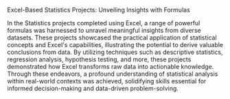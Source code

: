 Excel-Based Statistics Projects: Unveiling Insights with Formulas

In the Statistics projects completed using Excel, a range of powerful formulas was harnessed to unravel meaningful insights from diverse datasets. These projects showcased the practical application of statistical concepts and Excel's capabilities, illustrating the potential to derive valuable conclusions from data. By utilizing techniques such as descriptive statistics, regression analysis, hypothesis testing, and more, these projects demonstrated how Excel transforms raw data into actionable knowledge. Through these endeavors, a profound understanding of statistical analysis within real-world contexts was achieved, solidifying skills essential for informed decision-making and data-driven problem-solving.